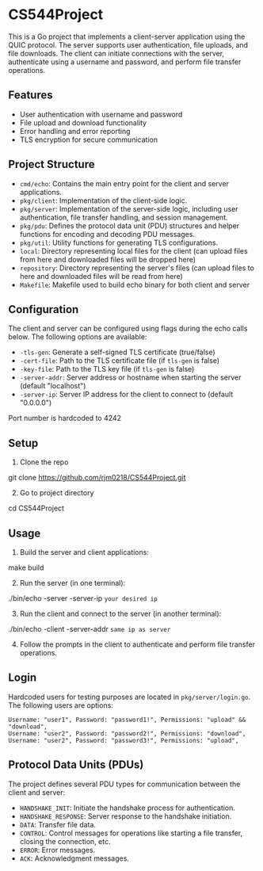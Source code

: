 # CS544Project

This is a Go project that implements a client-server application using the QUIC protocol. The server supports user authentication, file uploads, and file downloads. The client can initiate connections with the server, authenticate using a username and password, and perform file transfer operations.

## Features

- User authentication with username and password
- File upload and download functionality
- Error handling and error reporting
- TLS encryption for secure communication

## Project Structure

- `cmd/echo`: Contains the main entry point for the client and server applications.
- `pkg/client`: Implementation of the client-side logic.
- `pkg/server`: Implementation of the server-side logic, including user authentication, file transfer handling, and session management.
- `pkg/pdu`: Defines the protocol data unit (PDU) structures and helper functions for encoding and decoding PDU messages.
- `pkg/util`: Utility functions for generating TLS configurations.
- `local`: Directory representing local files for the client (can upload files from here and downloaded files will be dropped here)
- `repository`: Directory representing the server's files (can upload files to here and downloaded files will be read from here)
- `Makefile`: Makefile used to build echo binary for both client and server

## Configuration

The client and server can be configured using flags during the echo calls below. The following options are available:

- `-tls-gen`: Generate a self-signed TLS certificate (true/false)
- `-cert-file`: Path to the TLS certificate file (if `tls-gen` is false)
- `-key-file`: Path to the TLS key file (if `tls-gen` is false)
- `-server-addr`: Server address or hostname when starting the server (default "localhost")
- `-server-ip`: Server IP address for the client to connect to (default "0.0.0.0")

Port number is hardcoded to 4242

## Setup

1. Clone the repo

git clone https://github.com/rjm0218/CS544Project.git

2. Go to project directory

cd CS544Project

## Usage

1. Build the server and client applications:

make build


2. Run the server (in one terminal):


./bin/echo -server -server-ip `your desired ip`


3. Run the client and connect to the server (in another terminal):


./bin/echo -client -server-addr `same ip as server`


4. Follow the prompts in the client to authenticate and perform file transfer operations.



## Login

Hardcoded users for testing purposes are located in `pkg/server/login.go`. The following users are options:

	Username: "user1", Password: "password1!", Permissions: "upload" && "download",
	Username: "user2", Password: "password2!", Permissions: "download",
	Username: "user2", Password: "password3!", Permissions: "upload",

## Protocol Data Units (PDUs)

The project defines several PDU types for communication between the client and server:

- `HANDSHAKE_INIT`: Initiate the handshake process for authentication.
- `HANDSHAKE_RESPONSE`: Server response to the handshake initiation.
- `DATA`: Transfer file data.
- `CONTROL`: Control messages for operations like starting a file transfer, closing the connection, etc.
- `ERROR`: Error messages.
- `ACK`: Acknowledgment messages.